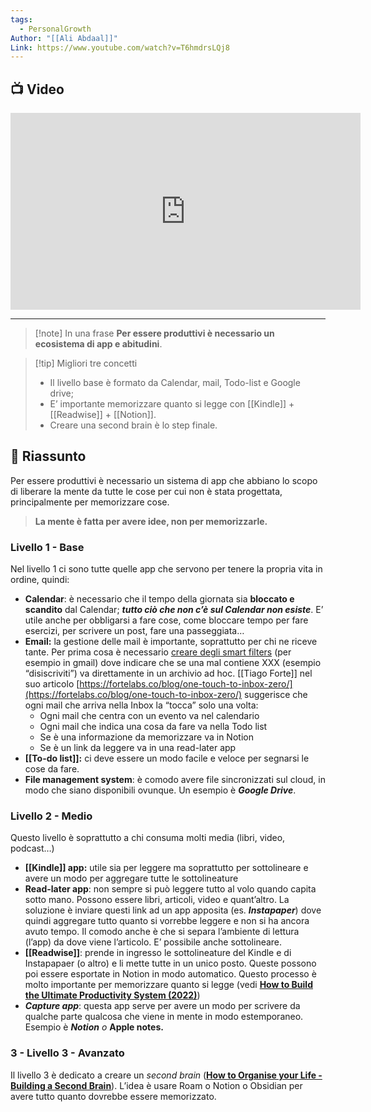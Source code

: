 ```yaml
---
tags:
  - PersonalGrowth
Author: "[[Ali Abdaal]]"
Link: https://www.youtube.com/watch?v=T6hmdrsLQj8
---
```

## 📺 Video
<div class="iframe-container">
  <iframe width="560" height="315" src="https://www.youtube.com/embed/T6hmdrsLQj8" title="YouTube video player" frameborder="0" allow="accelerometer; autoplay; clipboard-write; encrypted-media; gyroscope; picture-in-picture" allowfullscreen></iframe>
</div>

---

> [!note] In una frase
> **Per essere produttivi è necessario un ecosistema di app e abitudini**.

> [!tip] Migliori tre concetti
> - Il livello base è formato da Calendar, mail, Todo-list e Google drive;
> - E’ importante memorizzare quanto si legge con [[Kindle]] + [[Readwise]] + [[Notion]].
> - Creare una second brain è lo step finale.

## 📒 Riassunto
Per essere produttivi è necessario un sistema di app che abbiano lo scopo di liberare la mente da tutte le cose per cui non è stata progettata, principalmente per memorizzare cose.

> **La mente è fatta per avere idee, non per memorizzarle.**

### Livello 1 - Base

Nel livello 1 ci sono tutte quelle app che servono per tenere la propria vita in ordine, quindi:

- **Calendar**: è necessario che il tempo della giornata sia **bloccato e scandito** dal Calendar; _**tutto ciò che non c’è sul Calendar non esiste**_. E’ utile anche per obbligarsi a fare cose, come bloccare tempo per fare esercizi, per scrivere un post, fare una passeggiata…
- **Email:** la gestione delle mail è importante, soprattutto per chi ne riceve tante. Per prima cosa è necessario [creare degli smart filters](https://www.google.com/url?sa=t&rct=j&q=&esrc=s&source=web&cd=&cad=rja&uact=8&ved=2ahUKEwi_6vCjrfr4AhX5iP0HHbrBC2QQFnoECAsQAw&url=https%3A%2F%2Fsupport.google.com%2Fa%2Fusers%2Fanswer%2F9260550%3Fhl%3Den&usg=AOvVaw1EIAH9OM0EdrFWtAkI7oaX) (per esempio in gmail) dove indicare che se una mal contiene XXX (esempio “disiscriviti”) va direttamente in un archivio ad hoc. [[Tiago Forte]] nel suo articolo [](https://fortelabs.co/blog/one-touch-to-inbox-zero/)[https://fortelabs.co/blog/one-touch-to-inbox-zero/](https://fortelabs.co/blog/one-touch-to-inbox-zero/) suggerisce che ogni mail che arriva nella Inbox la “tocca” solo una volta:
    -   Ogni mail che centra con un evento va nel calendario
    -   Ogni mail che indica una cosa da fare va nella Todo list
    -   Se è una informazione da memorizzare va in Notion
    -   Se è un link da leggere va in una read-later app
- **[[To-do list]]:** ci deve essere un modo facile e veloce per segnarsi le cose da fare. 
- **File management system**: è comodo avere file sincronizzati sul cloud, in modo che siano disponibili ovunque. Un esempio è _**Google Drive**_.

### Livello 2 - Medio

Questo livello è soprattutto a chi consuma molti media (libri, video, podcast…)

- **[[Kindle]] app:** utile sia per leggere ma soprattutto per sottolineare e avere un modo per aggregare tutte le sottolineature
- **Read-later app**: non sempre si può leggere tutto al volo quando capita sotto mano. Possono essere libri, articoli, video e quant’altro. La soluzione è inviare questi link ad un app apposita (es. _**Instapaper**_) dove quindi aggregare tutto quanto si vorrebbe leggere e non si ha ancora avuto tempo. Il comodo anche è che si separa l’ambiente di lettura (l’app) da dove viene l’articolo. E’ possibile anche sottolineare.
- **[[Readwise]]**: prende in ingresso le sottolineature del Kindle e di Instapapaer (o altro) e li mette tutte in un unico posto. Queste possono poi essere esportate in Notion in modo automatico. Questo processo è molto importante per memorizzare quanto si legge (vedi [**How to Build the Ultimate Productivity System (2022)**](https://www.notion.so/How-to-Build-the-Ultimate-Productivity-System-2022-afd8b7ec559147ecb125616e4092963c))
- _**Capture app**_: questa app serve per avere un modo per scrivere da qualche parte qualcosa che viene in mente in modo estemporaneo. Esempio è _**Notion** o_ **Apple notes.**

### 3 - Livello 3 - Avanzato

Il livello 3 è dedicato a creare un _second brain_ ([**How to Organise your Life - Building a Second Brain**](https://www.notion.so/How-to-Organise-your-Life-Building-a-Second-Brain-2abc4ccf1e514fcba4ffdb9382a8b5d4)). L’idea è usare Roam o Notion o Obsidian per avere tutto quanto dovrebbe essere memorizzato.